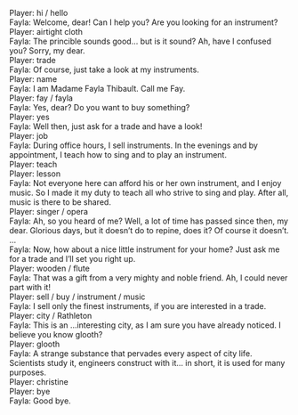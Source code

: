 Player: hi / hello  
Fayla: Welcome, dear! Can I help you? Are you looking for an instrument?  
Player: airtight cloth  
Fayla: The princible sounds good… but is it sound? <smiles> Ah, have I confused you? Sorry, my dear.  
Player: trade  
Fayla: Of course, just take a look at my instruments.  
Player: name  
Fayla: I am Madame Fayla Thibault. Call me Fay.  
Player: fay / fayla  
Fayla: <smiles> Yes, dear? Do you want to buy something?  
Player: yes  
Fayla: <smiles> Well then, just ask for a trade and have a look!  
Player: job  
Fayla: During office hours, I sell instruments. In the evenings and by appointment, I teach how to sing and to play an instrument.  
Player: teach  
Player: lesson  
Fayla: Not everyone here can afford his or her own instrument, and I enjoy music. So I made it my duty to teach all who strive to sing and play. After all, music is there to be shared.  
Player: singer / opera  
Fayla: Ah, so you heard of me? Well, a lot of time has passed since then, my dear. Glorious days, but it doesn’t do to repine, does it? Of course it doesn’t. <smiles> …  
Fayla: Now, how about a nice little instrument for your home? Just ask me for a trade and I’ll set you right up.  
Player: wooden / flute  
Fayla: That was a gift from a very mighty and noble friend. Ah, I could never part with it!  
Player: sell / buy / instrument / music  
Fayla: I sell only the finest instruments, if you are interested in a trade.  
Player: city / Rathleton  
Fayla: This is an …interesting city, as I am sure you have already noticed. I believe you know glooth?  
Player: glooth  
Fayla: A strange substance that pervades every aspect of city life. Scientists study it, engineers construct with it… in short, it is used for many purposes.  
Player: christine  
Player: bye  
Fayla: Good bye.  
